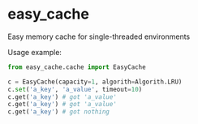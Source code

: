 easy_cache
==========

Easy memory cache for single-threaded environments

Usage example:

```python
from easy_cache.cache import EasyCache

c = EasyCache(capacity=1, algorith=Algorith.LRU)
c.set('a_key', 'a_value', timeout=10)
c.get('a_key') # got 'a_value'
c.get('a_key') # got 'a_value'
c.get('a_key') # got nothing
```
